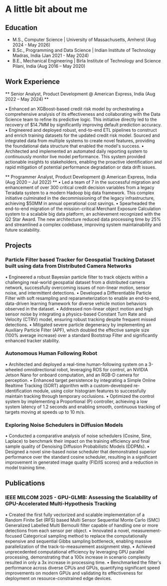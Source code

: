 # A little bit about me

## Education
- M.S., Computer Science | University of Massachusetts, Amherst (Aug 2024 - May 2026)
- B.Sc., Programming and Data Science | Indian Institute of Technology Madras, India (Jan 2021 - May 2024)
- B.E., Mechanical Engineering | Birla Institute of Technology and Science Pilani, India (Aug 2016 – May 2020)

## Work Experience
** Senior Analyst, Product Development @ American Express, India (Aug 2022 – May 2024) ** 
                                                                                                          
•	Enhanced an XGBoost-based credit risk model by orchestrating a comprehensive analysis of its effectiveness and collaborating with the Data Science team to refine its predictive logic. This initiative directly led to the recovery of $14.7MM by significantly improving default prediction accuracy.
•	Engineered and deployed robust, end-to-end ETL pipelines to construct and enrich training datasets for the updated credit risk model. Sourced and integrated data from multiple systems to create novel features, providing the foundational data structure that enabled the model's success.
•	Architected and implemented an automated daily reporting system to continuously monitor live model performance. This system provided actionable insights to stakeholders, enabling the proactive identification and rapid mitigation of potential performance degradation or data drift issues.

** Programmer Analyst, Product Development @ American Express, India (Aug 2020 – Jul 2022) ** 
•	Led a team of 7 in the successful migration and enhancement of over 300 critical credit decision variables from a legacy Teradata system to a modern Hadoop big data framework. This complex initiative culminated in the decommissioning of the legacy infrastructure, achieving $50MM in annual operational cost savings.
•	Spearheaded the end-to-end migration of the mission-critical Merchant Exposure Calculation system to a scalable big data platform, an achievement recognized with the Q2 Star Award. The new architecture reduced data processing time by 25% and streamlined a complex codebase, improving system maintainability and future scalability.

## Projects
### Particle Filter based Tracker for Geospatial Tracking Dataset built using data from Distributed Camera Networks
•	Engineered a robust Bayesian particle filter to track objects within a challenging real-world geospatial dataset from a distributed camera network, successfully overcoming issues of non-linear motion, sensor noise, and intermittent detections.
•	Developed a Differentiable Particle Filter with soft resampling and reparameterization to enable an end-to-end, data-driven learning framework for diverse vehicle motion behaviors observed in the dataset.
•	Addressed non-linear object motion and high sensor noise by integrating a physics-based Constant Turn Rate and Velocity (CTRV) model, ensuring robust tracking despite frequent missed detections.
•	Mitigated severe particle degeneracy by implementing an Auxiliary Particle Filter (APF), which doubled the effective sample size (100% average increase) over a standard Bootstrap Filter and significantly enhanced tracker stability.

### Autonomous Human Following Robot
•	Architected and deployed a real-time human-following system on a 3-wheeled omnidirectional robot, leveraging ROS for control, an NVIDIA Jetson Nano for onboard computation, and an RGB-D camera for perception.
•	Enhanced target persistence by integrating a Simple Online Realtime Tracking (SORT) algorithm with a custom-developed re-identification module, using color histogram features to successfully maintain tracking through temporary occlusions.
•	Optimized the control system by implementing a Proportional (P) controller, achieving a low system latency of 1.2 seconds and enabling smooth, continuous tracking of targets moving at speeds up to 10 m/s.

### Exploring Noise Schedulers in Diffusion Models
•	Conducted a comparative analysis of noise schedulers (Cosine, Sine, Laplace) to benchmark their impact on the training efficiency and final sample quality of Denoising Diffusion Probabilistic Models (DDPMs).
•	Designed a novel sine-based noise scheduler that demonstrated superior performance over the standard cosine scheduler, resulting in a significant improvement in generated image quality (FID/IS scores) and a reduction in model training time.


## Publications
### IEEE MILCOM 2025 - GPU-GLMB: Assessing the Scalability of GPU-Accelerated Multi-Hypothesis Tracking
•	Created the first fully vectorized and scalable implementation of a Random Finite Set (RFS) based Multi Sensor Sequential Monte Carlo (SMC) Generalized Labelled Multi Bernoulli filter capable of handling one or more detections from each sensor per object. 
•	Innovated a novel, measurement-focused Categorical sampling method to replace the computationally expensive and sequential Gibbs sampling bottleneck, enabling massive parallelization of the track-to-measurement assignment step.
•	Achieved unprecedented computational efficiency by leveraging GPU parallel processing, demonstrating that a 100x increase in scenario complexity resulted in only a 3x increase in processing time.
•	Benchmarked the filter's performance across diverse CPUs and GPUs, quantifying significant speed improvements on modern GPUs and validating its effectiveness for deployment on resource-constrained edge devices.
